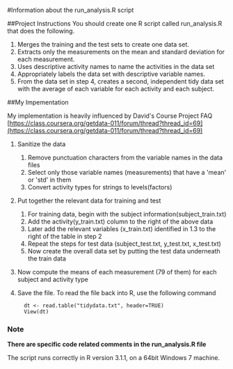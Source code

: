 #Information about the run_analysis.R script


##Project Instructions
You should create one R script called run_analysis.R that does the following. 

1. Merges the training and the test sets to create one data set.
1. Extracts only the measurements on the mean and standard deviation for each measurement. 
1. Uses descriptive activity names to name the activities in the data set
1. Appropriately labels the data set with descriptive variable names. 
1. From the data set in step 4, creates a second, independent tidy data set with the average of each variable for each activity and each subject.

##My Impementation

My implementation is heavily influenced by David's Course Project FAQ
[https://class.coursera.org/getdata-011/forum/thread?thread_id=69](https://class.coursera.org/getdata-011/forum/thread?thread_id=69) 

1. Sanitize the data
	1. Remove punctuation characters from the variable names in the data files
	2. Select only those variable names (measurements) that have a 'mean' or 'std' in them
	3. Convert activity types for strings to levels(factors)
2. Put together the relevant data for training and test
	1. For training data, begin with the subject information(subject_train.txt)
	2. Add the activity(y_train.txt) column to the right of the above data
	3. Later add the relevant variables (x_train.txt) identified in 1.3 to the right of the table in step 2
	4. Repeat the steps for test data (subject_test.txt, y_test.txt, x_test.txt)
	5. Now create the overall data set by putting the test data underneath the train data
3. Now compute the means of each measurement (79 of them) for each subject and activity type
4. Save the file. To read the file back into R, use the following command

         dt <- read.table("tidydata.txt", header=TRUE)
         View(dt)


### Note ###
**There are specific code related comments in the run_analysis.R file**

The script runs correctly in R version 3.1.1, on a 64bit Windows 7 machine.